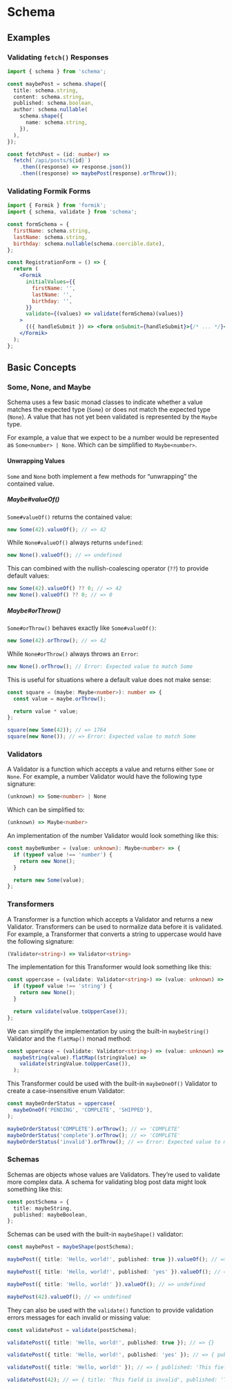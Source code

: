 # Schema

## Examples

### Validating `fetch()` Responses

```typescript
import { schema } from 'schema';

const maybePost = schema.shape({
  title: schema.string,
  content: schema.string,
  published: schema.boolean,
  author: schema.nullable(
    schema.shape({
      name: schema.string,
    }),
  ),
});

const fetchPost = (id: number) =>
  fetch(`/api/posts/${id}`)
    .then((response) => response.json())
    .then((response) => maybePost(response).orThrow());
```

### Validating Formik Forms

```jsx
import { Formik } from 'formik';
import { schema, validate } from 'schema';

const formSchema = {
  firstName: schema.string,
  lastName: schema.string,
  birthday: schema.nullable(schema.coercible.date),
};

const RegistrationForm = () => {
  return (
    <Formik
      initialValues={{
        firstName: '',
        lastName: '',
        birthday: '',
      }}
      validate={(values) => validate(formSchema)(values)}
    >
      {({ handleSubmit }) => <form onSubmit={handleSubmit}>{/* ... */}</form>}
    </Formik>
  );
};
```

## Basic Concepts

### Some, None, and Maybe

Schema uses a few basic monad classes to indicate whether a value matches the expected type (`Some`) or does not match the expected type (`None`). A value that has not yet been validated is represented by the `Maybe` type.

For example, a value that we expect to be a number would be represented as `Some<number> | None`. Which can be simplified to `Maybe<number>`.

#### Unwrapping Values

`Some` and `None` both implement a few methods for “unwrapping” the contained value.

##### Maybe#valueOf()

`Some#valueOf()` returns the contained value:

```typescript
new Some(42).valueOf(); // => 42
```

While `None#valueOf()` always returns `undefined`:

```typescript
new None().valueOf(); // => undefined
```

This can combined with the nullish-coalescing operator (`??`) to provide default values:

```typescript
new Some(42).valueOf() ?? 0; // => 42
new None().valueOf() ?? 0; // => 0
```

##### Maybe#orThrow()

`Some#orThrow()` behaves exactly like `Some#valueOf()`:

```typescript
new Some(42).orThrow(); // => 42
```

While `None#orThrow()` always throws an `Error`:

```typescript
new None().orThrow(); // Error: Expected value to match Some
```

This is useful for situations where a default value does not make sense:

```typescript
const square = (maybe: Maybe<number>): number => {
  const value = maybe.orThrow();

  return value * value;
};

square(new Some(42)); // => 1764
square(new None()); // => Error: Expected value to match Some
```

### Validators

A Validator is a function which accepts a value and returns either `Some` or `None`. For example, a number Validator would have the following type signature:

```typescript
(unknown) => Some<number> | None
```

Which can be simplified to:

```typescript
(unknown) => Maybe<number>
```

An implementation of the number Validator would look something like this:

```typescript
const maybeNumber = (value: unknown): Maybe<number> => {
  if (typeof value !== 'number') {
    return new None();
  }

  return new Some(value);
};
```

### Transformers

A Transformer is a function which accepts a Validator and returns a new Validator. Transformers can be used to normalize data before it is validated. For example, a Transformer that converts a string to uppercase would have the following signature:

```typescript
(Validator<string>) => Validator<string>
```

The implementation for this Transformer would look something like this:

```typescript
const uppercase = (validate: Validator<string>) => (value: unknown) => {
  if (typeof value !== 'string') {
    return new None();
  }

  return validate(value.toUpperCase());
};
```

We can simplify the implementation by using the built-in `maybeString()` Validator and the `flatMap()` monad method:

```typescript
const uppercase = (validate: Validator<string>) => (value: unknown) =>
  maybeString(value).flatMap((stringValue) =>
    validate(stringValue.toUpperCase()),
  );
```

This Transformer could be used with the built-in `maybeOneOf()` Validator to create a case-insensitive enum Validator:

```typescript
const maybeOrderStatus = uppercase(
  maybeOneOf('PENDING', 'COMPLETE', 'SHIPPED'),
);

maybeOrderStatus('COMPLETE').orThrow(); // => 'COMPLETE'
maybeOrderStatus('complete').orThrow(); // => 'COMPLETE'
maybeOrderStatus('invalid').orThrow(); // => Error: Expected value to match Some<'PENDING' | 'COMPLETE' | 'SHIPPED'>
```

### Schemas

Schemas are objects whose values are Validators. They’re used to validate more complex data. A schema for validating blog post data might look something like this:

```typescript
const postSchema = {
  title: maybeString,
  published: maybeBoolean,
};
```

Schemas can be used with the built-in `maybeShape()` validator:

```typescript
const maybePost = maybeShape(postSchema);

maybePost({ title: 'Hello, world!', published: true }).valueOf(); // => { title: 'Hello, world!', published: true }

maybePost({ title: 'Hello, world!', published: 'yes' }).valueOf(); // => undefined

maybePost({ title: 'Hello, world!' }).valueOf(); // => undefined

maybePost(42).valueOf(); // => undefined
```

They can also be used with the `validate()` function to provide validation errors messages for each invalid or missing value:

```typescript
const validatePost = validate(postSchema);

validatePost({ title: 'Hello, world!', published: true }); // => {}

validatePost({ title: 'Hello, world!', published: 'yes' }); // => { published: 'This field is invalid' }

validatePost({ title: 'Hello, world!' }); // => { published: 'This field is invalid' }

validatePost(42); // => { title: 'This field is invalid', published: 'This field is invalid' }
```
